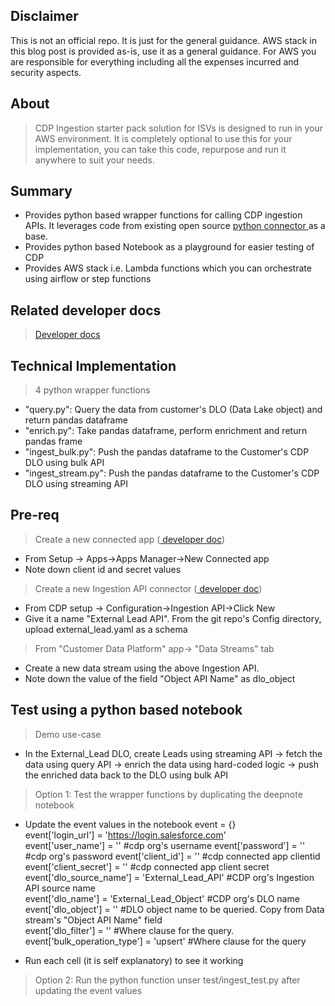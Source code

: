 ## Disclaimer
This is not an official repo. It is just for the general guidance. AWS stack in this blog post is provided as-is, use it as a general guidance. For AWS you are responsible for everything including all the expenses incurred and security aspects. 

## About
> CDP Ingestion starter pack solution for ISVs is designed to run in your AWS environment. It is completely optional to use this for your implementation, you can take this code, repurpose and run it anywhere to suit your needs.

## Summary
- Provides python based wrapper functions for calling CDP ingestion APIs. It leverages code from existing open source <a href="https://developer.salesforce.com/docs/atlas.en-us.c360a_api.meta/c360a_api/c360a_api_python_connector.htm"> python connector </a> as a base.
- Provides python based Notebook as a playground for easier testing of CDP
- Provides AWS stack i.e. Lambda functions which you can orchestrate using airflow or step functions

## Related developer docs
> <a href="https://developer.salesforce.com/docs/atlas.en-us.c360a_api.meta/c360a_api/c360a_api_salesforce_cdp_ingestion.htm">Developer docs</a>

## Technical Implementation
> 4 python wrapper functions  
- "query.py": Query the data from customer's DLO (Data Lake object) and return pandas dataframe
- "enrich.py": Take pandas dataframe, perform enrichment and return pandas frame
- "ingest_bulk.py": Push the pandas dataframe to the Customer's CDP DLO using bulk API
- "ingest_stream.py": Push the pandas dataframe to the Customer's CDP DLO using streaming API

## Pre-req
> Create a new connected app (<a href="https://help.salesforce.com/s/articleView?id=sf.c360_a_create_ingestion_api_connected_app.htm&type=5"> developer doc</a>)     
- From Setup -> Apps->Apps Manager->New Connected app  
- Note down client id and secret values
> Create a new Ingestion API connector (<a href="https://help.salesforce.com/s/articleView?id=sf.c360_a_connect_an_ingestion_source.htm&type=5"> developer doc</a>)   
- From CDP setup -> Configuration->Ingestion API->Click New  
- Give it a name "External Lead API". From the git repo's Config directory, upload external_lead.yaml as a schema  
> From "Customer Data Platform" app-> "Data Streams" tab 
- Create a new data stream using the above Ingestion API. 
- Note down the value of the field "Object API Name" as dlo_object  

## Test using a python based notebook
> Demo use-case  
- In the External_Lead DLO, create Leads using streaming API -> fetch the data using query API -> 
enrich the data using hard-coded logic -> push the enriched data back to the DLO using bulk API

> Option 1: Test the wrapper functions by duplicating the deepnote notebook  
- Update the event values in the notebook
event = {}  
event['login_url'] = 'https://login.salesforce.com'   
event['user_name'] = '' #cdp org's username 
event['password'] = '' #cdp org's password 
event['client_id'] = '' #cdp connected app clientid  
event['client_secret'] = '' #cdp connected app client secret 
event['dlo_source_name'] = 'External_Lead_API' #CDP org's Ingestion API source name   
event['dlo_name'] = 'External_Lead_Object' #CDP org's DLO name 
event['dlo_object'] = '' #DLO object name to be queried. Copy from Data stream's "Object API Name" field  
event['dlo_filter'] = '' #Where clause for the query.   
event['bulk_operation_type'] = 'upsert' #Where clause for the query    

- Run each cell (it is self explanatory) to see it working  
> Option 2: Run the python function unser test/ingest_test.py after updating the event values

